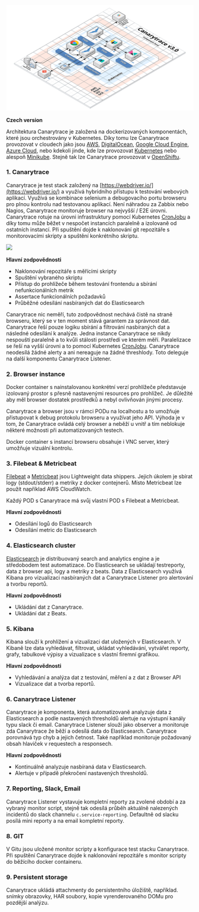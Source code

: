 ![](https://raw.githubusercontent.com/canarytrace/documentation/master/docs/Canarytrace_v3.0_num_transparent.png)

**Czech version**

Architektura Canarytrace je založená na dockerizovaných komponentách, které jsou orchestrovány v Kubernetes. Díky tomu lze Canarytrace provozovat v cloudech jako jsou [AWS](https://aws.amazon.com/), [DigitalOcean](https://www.digitalocean.com/), [Google Cloud Engine](https://console.cloud.google.com/), [Azure Cloud](https://azure.microsoft.com/), nebo kdekoli jinde, kde lze provozovat [Kubernetes](https://kubernetes.io/) nebo alespoň [Minikube](https://kubernetes.io/docs/setup/learning-environment/minikube/).
Stejně tak lze Canarytrace provozovat v [OpenShiftu](https://www.openshift.com/).

### 1. Canarytrace

Canarytrace je test stack založený na [https://webdriver.io/](https://webdriver.io/) a využívá hybridního přístupu k testování webových aplikací. Využívá se kombinace selenium a debugovacího portu browseru pro plnou kontrolu nad testovanou aplikací. Není náhradou za Zabbix nebo Nagios, Canarytrace monitoruje browser na nejvyšší / E2E úrovni.
Canarytrace rotuje na úrovni infrastruktury pomocí Kubernetes [CronJobu](https://kubernetes.io/docs/concepts/workloads/controllers/cron-jobs/) a díky tomu může běžet v nespočet instancích paralelně a izolovaně od ostatních instancí. 
Při spuštění dojde k naklonování git repozitáře s monitorovacími skripty a spuštění konkrétního skriptu.

![](https://raw.githubusercontent.com/canarytrace/canarytrace-documentation/master/docs/Canarytrace_v3.1_1_1_transparent_2.png)

**Hlavní zodpovědnosti**
- Naklonování repozitáře s měřícími skripty
- Spuštění vybraného skriptu
- Přístup do prohlížeče během testování frontendu a sbírání nefunkcionálních metrik
- Assertace funkcionálních požadavků
- Průběžné odesílání nasbíraných dat do Elasticsearch

Canarytrace nic neměří, tuto zodpovědnost nechává čistě na straně browseru, který se v ten moment stává garantem za správnost dat. Canarytrace řeší pouze logiku sbírání a filtrování nasbíraných dat a následné odesílání k analýze.
Jedna instance Canarytrace se nikdy nespouští paralelně a to kvůli stálosti prostředí ve kterém měří. Paralelizace se řeší na vyšší úrovni a to pomocí Kubernetes [CronJobu](https://kubernetes.io/docs/concepts/workloads/controllers/cron-jobs/). Canarytrace neodesílá žádné alerty a ani nereaguje na žádné threshlody. Toto deleguje na další komponentu Canarytrace Listener.  

### 2. Browser instance
Docker container s nainstalovanou konkrétní verzí prohlížeče představuje izolovaný prostor s přesně nastavenými resources pro prohlížeč. Je důležité aby měl browser dostatek prostředků a nebyl ovlivňován jinými procesy.

Canarytrace a browser jsou v rámci PODu na localhostu a to umožňuje přistupovat k debug protokolu browseru a využívat jeho API. Výhoda je v tom, že Canarytrace ovládá celý browser a neběží u vnitř a tím neblokuje některé možnosti při automatizovaných testech.

Docker container s instancí browseru obsahuje i VNC server, který umožňuje vizuální kontrolu.

### 3. Filebeat & Metricbeat
[Filebeat](https://www.elastic.co/beats/) a [Metricbeat](https://www.elastic.co/beats/) jsou Lightweight data shippers. Jejich úkolem je sbírat logy (stdout/stderr) a metriky z docker contejnerů. Místo Metricbeat lze použít například AWS CloudWatch.

Každý POD s Canarytrace má svůj vlastní POD s Filebeat a Metricbeat.

**Hlavní zodpovědnosti**
- Odesílání logů do Elasticsearch
- Odesílání metric do Elasticsearch


### 4. Elasticsearch cluster
[Elasticsearch](https://www.elastic.co/guide/en/elasticsearch/reference/current/elasticsearch-intro.html) je distribuovaný search and analytics engine a je středobodem test automatizace. Do Elasticsearch se ukládají testreporty, data z browser api, logy a metriky z beats.
Data z Elasticsearch využívá Kibana pro vizualizaci nasbíraných dat a Canarytrace Listener pro alertování a tvorbu reportů.

**Hlavní zodpovědnosti**
- Ukládání dat z Canarytrace.
- Ukládání dat z Beats.

### 5. Kibana
Kibana slouží k prohlížení a vizualizaci dat uložených v Elasticsearch. V Kibaně lze data vyhledávat, filtrovat, ukládat vyhledávání, vytvářet reporty, grafy, tabulkové výpisy a vizualizace s vlastní firemní grafikou.

**Hlavní zodpovědnosti**
- Vyhledávání a analýza dat z testování, měření a z dat z Browser API
- Vizualizace dat a tvorba reportů.


### 6. Canarytrace Listener
Canarytrace je komponenta, která automatizovaně analyzuje data z Elasticsearch a podle nastavených thresholdů alertuje na výstupní kanály typu slack či email. 
Canarytrace Listener slouží jako observer a monitoruje zda Canarytrace že běží a odesílá data do Elasticsearch.
Canarytrace porovnává typ chyb a jejich četnost. Také například monitoruje požadovaný obsah hlaviček v requestech a responsech.

**Hlavní zodpovědnosti**
- Kontinuálně analyzuje nasbíraná data v Elasticsearch.
- Alertuje v případě překročení nastavených thresholdů.


### 7. Reporting, Slack, Email
Canarytrace Listener vystavuje kompletní reporty za zvolené období a za vybraný monitor script, stejně tak odesílá průběh aktuálně nalezených incidentů do slack channelu `c.service-reporting`. Defaultně od slacku posílá mini reporty a na email kompletní reporty.

### 8. GIT
V Gitu jsou uložené monitor scripty a konfigurace test stacku Canarytrace.
Při spuštění Canarytrace dojde k naklonování repozitáře s monitor scripty do běžícího docker containeru.


### 9. Persistent storage
Canarytrace ukládá attachmenty do persistentního úložiště, například. snímky obrazovky, HAR soubory, kopie vyrenderovaného DOMu pro pozdější analýzu.
